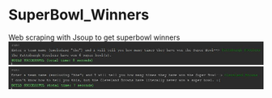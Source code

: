 # SuperBowl_Winners
 Web scraping with Jsoup to get superbowl winners
 ![](Steelers.jpg)
 ![](Browns.jpg)
